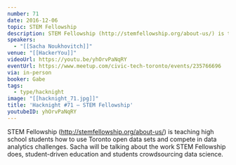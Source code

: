 ```yaml
---
number: 71
date: 2016-12-06
topic: STEM Fellowship
description: STEM Fellowship (http://stemfellowship.org/about-us/) is teaching high school students how to use Toronto open data sets and compete in data analytics challenges. Sacha will be talking about the work STEM Fellowship does, student-driven education and students crowdsourcing data science.
speakers:
  - "[[Sacha Noukhovitch]]"
venue: "[[HackerYou]]"
videoUrl: https://youtu.be/yhOrvPaNqRY
eventUrl: https://www.meetup.com/civic-tech-toronto/events/235766696
via: in-person
booker: Gabe
tags:
  - type/hacknight
image: "[[hacknight_71.jpg]]"
title: 'Hacknight #71 – STEM Fellowship'
youtubeID: yhOrvPaNqRY
---
```


STEM Fellowship (http://stemfellowship.org/about-us/) is teaching high school students how to use Toronto open data sets and compete in data analytics challenges. Sacha will be talking about the work STEM Fellowship does, student-driven education and students crowdsourcing data science.